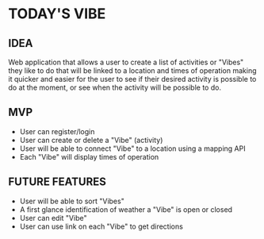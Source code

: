 # TODAY'S VIBE

## IDEA
Web application that allows a user to create a list of activities or "Vibes" they like to do that will be linked to a location and times of operation making it quicker and easier for the user to see if their desired activity is possible to do at the moment, or see when the activity will be possible to do.

## MVP
- User can register/login
- User can create or delete a "Vibe" (activity)
- User will be able to connect "Vibe" to a location using a mapping API
- Each "Vibe" will display times of operation

## FUTURE FEATURES
- User will be able to sort "Vibes"
- A first glance identification of weather a "Vibe" is open or closed
- User can edit "Vibe"
- User can use link on each "Vibe" to get directions
